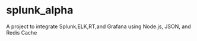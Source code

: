 # splunk_alpha
A project to integrate Splunk,ELK,RT,and Grafana using Node.js, JSON, and Redis Cache 
